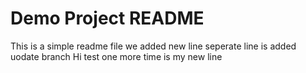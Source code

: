 # Demo Project README

This is a simple readme file
we added new line
seperate line is added
uodate branch
Hi test one more time is my new line

